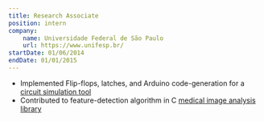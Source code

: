```yaml
---
title: Research Associate
position: intern
company:
    name: Universidade Federal de São Paulo
    url: https://www.unifesp.br/
startDate: 01/06/2014
endDate: 01/01/2015
---
```

- Implemented Flip-flops, latches, and Arduino code-generation for a [circuit simulation tool](https://github.com/GIBIS-UNIFESP/wiRedPanda)
- Contributed to feature-detection algorithm in C [medical image analysis library](https://github.com/GIBIS-UNIFESP/BIAL)